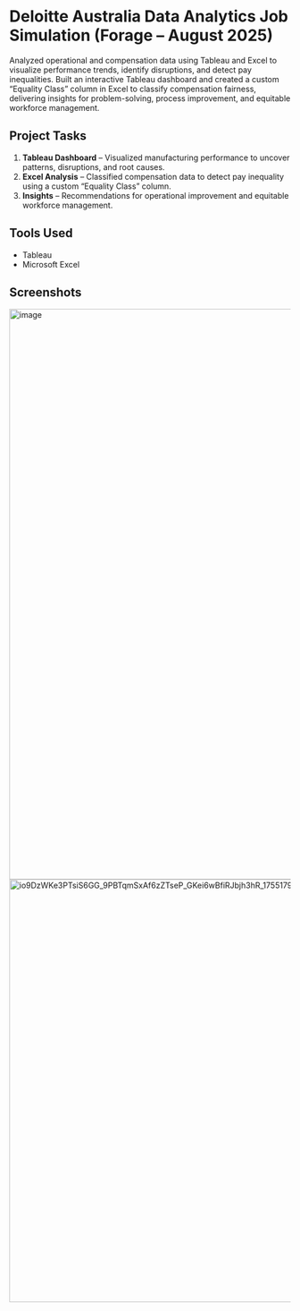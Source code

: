 # Deloitte Australia Data Analytics Job Simulation (Forage – August 2025)

Analyzed operational and compensation data using Tableau and Excel to visualize performance trends, identify disruptions, and detect pay inequalities. Built an interactive Tableau dashboard and created a custom “Equality Class” column in Excel to classify compensation fairness, delivering insights for problem-solving, process improvement, and equitable workforce management.

## Project Tasks
1. **Tableau Dashboard** – Visualized manufacturing performance to uncover patterns, disruptions, and root causes.
2. **Excel Analysis** – Classified compensation data to detect pay inequality using a custom “Equality Class” column.
3. **Insights** – Recommendations for operational improvement and equitable workforce management.

## Tools Used
- Tableau
- Microsoft Excel

## Screenshots
<img width="1920" height="1020" alt="image" src="https://github.com/user-attachments/assets/705dc8ae-d1fd-4db9-b09f-bc0eb7c6b5f5" />
<img width="1076" height="756" alt="io9DzWKe3PTsiS6GG_9PBTqmSxAf6zZTseP_GKei6wBfiRJbjh3hR_1755179599138_completion_certificate-pdf-08-14-2025_08_07_PM" src="https://github.com/user-attachments/assets/15027e6b-4b9d-4543-baa3-d6ab8186c14d" />
